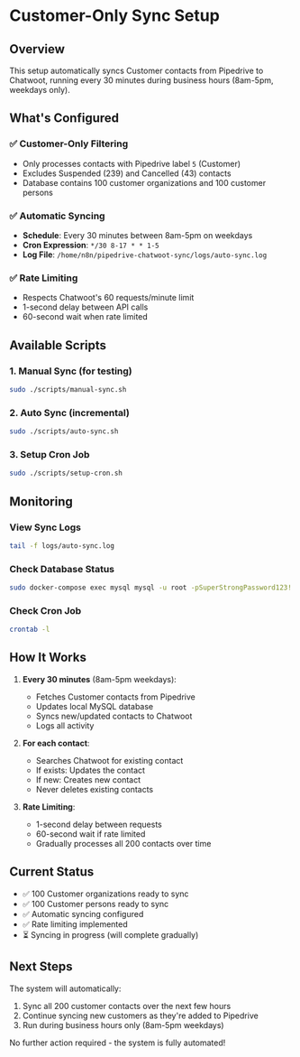 # Customer-Only Sync Setup

## Overview
This setup automatically syncs Customer contacts from Pipedrive to Chatwoot, running every 30 minutes during business hours (8am-5pm, weekdays only).

## What's Configured

### ✅ Customer-Only Filtering
- Only processes contacts with Pipedrive label `5` (Customer)
- Excludes Suspended (239) and Cancelled (43) contacts
- Database contains 100 customer organizations and 100 customer persons

### ✅ Automatic Syncing
- **Schedule**: Every 30 minutes between 8am-5pm on weekdays
- **Cron Expression**: `*/30 8-17 * * 1-5`
- **Log File**: `/home/n8n/pipedrive-chatwoot-sync/logs/auto-sync.log`

### ✅ Rate Limiting
- Respects Chatwoot's 60 requests/minute limit
- 1-second delay between API calls
- 60-second wait when rate limited

## Available Scripts

### 1. Manual Sync (for testing)
```bash
sudo ./scripts/manual-sync.sh
```

### 2. Auto Sync (incremental)
```bash
sudo ./scripts/auto-sync.sh
```

### 3. Setup Cron Job
```bash
sudo ./scripts/setup-cron.sh
```

## Monitoring

### View Sync Logs
```bash
tail -f logs/auto-sync.log
```

### Check Database Status
```bash
sudo docker-compose exec mysql mysql -u root -pSuperStrongPassword123! -e "USE pipedrive_chatwoot_sync; SELECT 'Organizations' as table_name, COUNT(*) as count FROM organizations UNION ALL SELECT 'Persons' as table_name, COUNT(*) as count FROM persons UNION ALL SELECT 'Contacts' as table_name, COUNT(*) as count FROM contacts;"
```

### Check Cron Job
```bash
crontab -l
```

## How It Works

1. **Every 30 minutes** (8am-5pm weekdays):
   - Fetches Customer contacts from Pipedrive
   - Updates local MySQL database
   - Syncs new/updated contacts to Chatwoot
   - Logs all activity

2. **For each contact**:
   - Searches Chatwoot for existing contact
   - If exists: Updates the contact
   - If new: Creates new contact
   - Never deletes existing contacts

3. **Rate Limiting**:
   - 1-second delay between requests
   - 60-second wait if rate limited
   - Gradually processes all 200 contacts over time

## Current Status
- ✅ 100 Customer organizations ready to sync
- ✅ 100 Customer persons ready to sync
- ✅ Automatic syncing configured
- ✅ Rate limiting implemented
- ⏳ Syncing in progress (will complete gradually)

## Next Steps
The system will automatically:
1. Sync all 200 customer contacts over the next few hours
2. Continue syncing new customers as they're added to Pipedrive
3. Run during business hours only (8am-5pm weekdays)

No further action required - the system is fully automated!
